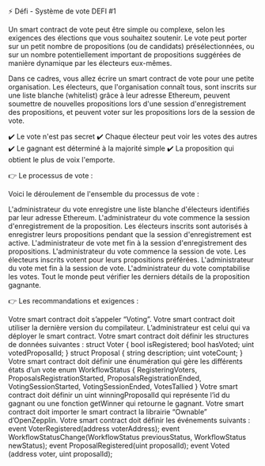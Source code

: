 ⚡️ Défi - Système de vote
DEFI #1

Un smart contract de vote peut être simple ou complexe, selon les exigences des élections que vous souhaitez soutenir. Le vote peut porter sur un petit nombre de propositions (ou de candidats) présélectionnées, ou sur un nombre potentiellement important de propositions suggérées de manière dynamique par les électeurs eux-mêmes.

Dans ce cadres, vous allez écrire un smart contract de vote pour une petite organisation. Les électeurs, que l'organisation connaît tous, sont inscrits sur une liste blanche (whitelist) grâce à leur adresse Ethereum, peuvent soumettre de nouvelles propositions lors d'une session d'enregistrement des propositions, et peuvent voter sur les propositions lors de la session de vote.

✔️ Le vote n'est pas secret
✔️ Chaque électeur peut voir les votes des autres
✔️ Le gagnant est déterminé à la majorité simple
✔️ La proposition qui obtient le plus de voix l'emporte.


👉 Le processus de vote : 

Voici le déroulement de l'ensemble du processus de vote :

L'administrateur du vote enregistre une liste blanche d'électeurs identifiés par leur adresse Ethereum.
L'administrateur du vote commence la session d'enregistrement de la proposition.
Les électeurs inscrits sont autorisés à enregistrer leurs propositions pendant que la session d'enregistrement est active.
L'administrateur de vote met fin à la session d'enregistrement des propositions.
L'administrateur du vote commence la session de vote.
Les électeurs inscrits votent pour leurs propositions préférées.
L'administrateur du vote met fin à la session de vote.
L'administrateur du vote comptabilise les votes.
Tout le monde peut vérifier les derniers détails de la proposition gagnante.
 

👉 Les recommandations et exigences :

Votre smart contract doit s’appeler “Voting”. 
Votre smart contract doit utiliser la dernière version du compilateur.
L’administrateur est celui qui va déployer le smart contract. 
Votre smart contract doit définir les structures de données suivantes : 
struct Voter {
bool isRegistered;
bool hasVoted;
uint votedProposalId;
}
struct Proposal {
string description;
uint voteCount;
}
Votre smart contract doit définir une énumération qui gère les différents états d’un vote
enum WorkflowStatus {
RegisteringVoters,
ProposalsRegistrationStarted,
ProposalsRegistrationEnded,
VotingSessionStarted,
VotingSessionEnded,
VotesTallied
}
Votre smart contract doit définir un uint winningProposalId qui représente l’id du gagnant ou une fonction getWinner qui retourne le gagnant.
Votre smart contract doit importer le smart contract la librairie “Ownable” d’OpenZepplin.
Votre smart contract doit définir les événements suivants : 
event VoterRegistered(address voterAddress); 
event WorkflowStatusChange(WorkflowStatus previousStatus, WorkflowStatus newStatus);
event ProposalRegistered(uint proposalId);
event Voted (address voter, uint proposalId);